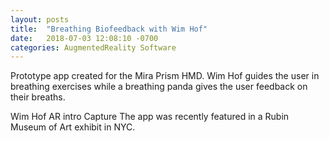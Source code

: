 ```yaml
---
layout: posts
title:  "Breathing Biofeedback with Wim Hof"
date:   2018-07-03 12:08:10 -0700
categories: AugmentedReality Software
---
```

Prototype app created for the Mira Prism HMD. Wim Hof guides the user in breathing exercises while a breathing panda gives the user feedback on their breaths.

 Wim Hof AR intro Capture
The app was recently featured in a Rubin Museum of Art exhibit in NYC.
